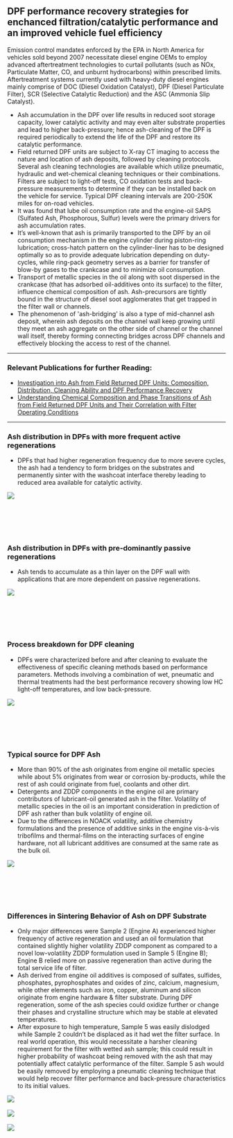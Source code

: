 ## DPF performance recovery strategies for enchanced filtration/catalytic performance and an improved vehicle fuel efficiency <br>
Emission control mandates enforced by the EPA in North America for vehicles sold beyond 2007 necessitate diesel engine OEMs to employ advanced aftertreatment technologies to curtail pollutants (such as NOx, Particulate Matter, CO, and unburnt hydrocarbons) within prescribed limits.<br> 
Aftertreatment systems currently used with heavy-duty diesel engines mainly comprise of DOC (Diesel Oxidation Catalyst), DPF (Diesel Particulate Filter), SCR (Selective Catalytic Reduction) and the ASC (Ammonia Slip Catalyst).
- Ash accumulation in the DPF over life results in reduced soot storage capacity, lower catalytic activity and may even alter substrate properties and lead to higher back-pressure; hence ash-cleaning of the DPF is required periodically to extend the life of the DPF and restore its catalytic performance.<br>
- Field returned DPF units are subject to X-ray CT imaging to access the nature and location of ash deposits, followed by cleaning protocols. Several ash cleaning technologies are available which utilize pneumatic, hydraulic and wet-chemical cleaning techniques or their combinations. Filters are subject to light-off tests, CO oxidation tests and back-pressure measurements to determine if they can be installed back on the vehicle for service. Typical DPF cleaning intervals are 200-250K miles for on-road vehicles.<br>
- It was found that lube oil consumption rate and the engine-oil SAPS (Sulfated Ash, Phosphorous, Sulfur) levels were the primary drivers for ash accumulation rates.<br>
- It’s well-known that ash is primarily transported to the DPF by an oil consumption mechanism in the engine cylinder during piston-ring lubrication; cross-hatch pattern on the cylinder-liner has to be designed optimally so as to provide adequate lubrication depending on duty-cycles, while ring-pack geometry serves as a barrier for transfer of blow-by gases to the crankcase and to minimize oil consumption. <br>
- Transport of metallic species in the oil along with soot dispersed in the crankcase (that has adsorbed oil-additives onto its surface) to the filter, influence chemical composition of ash. Ash-precursors are tightly bound in the structure of diesel soot agglomerates that get trapped in the filter wall or channels. <br>
- The phenomenon of 'ash-bridging' is also a type of mid-channel ash deposit, wherein ash deposits on the channel wall keep growing until they meet an ash aggregate on the other side of channel or the channel wall itself, thereby forming connecting bridges across DPF channels and effectively blocking the access to rest of the channel. <br>


---

### Relevant Publications for further Reading:

- [Investigation into Ash from Field Returned DPF Units: Composition, Distribution, Cleaning Ability and DPF Performance Recovery](https://doi.org/10.4271/2016-01-0928)
- [Understanding Chemical Composition and Phase Transitions of Ash from Field Returned DPF Units and Their Correlation with Filter Operating Conditions](https://doi.org/10.4271/2016-01-0898)

---

### Ash distribution in DPFs with more frequent active regenerations <br>
- DPFs that had higher regeneration frequency due to more severe cycles, the ash had a tendency to form bridges on the substrates and permanently sinter with the washcoat interface thereby leading to reduced area available for catalytic activity.<br>
<img src="images/Diesel16.JPG?raw=true"/>

<br><br>
---

### Ash distribution in DPFs with pre-dominantly passive regenerations <br>
- Ash tends to accumulate as a thin layer on the DPF wall with applications that are more dependent on passive regenerations. 
<img src="images/Diesel17.JPG?raw=true"/>

<br><br>
---

### Process breakdown for DPF cleaning <br>
- DPFs were characterized before and after cleaning to evaluate the effectiveness of specific cleaning methods based on performance parameters. Methods involving a combination of wet, pneumatic and thermal treatments had the best performance recovery showing low HC light-off temperatures, and low back-pressure. 
<img src="images/Diesel23.JPG?raw=true"/>

<br><br>
---

### Typical source for DPF Ash <br>
- More than 90% of the ash originates from engine oil metallic species while about 5% originates from wear or corrosion by-products, while the rest of ash could originate from fuel, coolants and other dirt.<br>
- Detergents and ZDDP components in the engine oil are primary contributors of lubricant-oil generated ash in the filter. Volatility of metallic species in the oil is an important consideration in prediction of DPF ash rather than bulk volatility of engine oil.<br>
- Due to the differences in NOACK volatility, additive chemistry formulations and the presence of additive sinks in the engine vis-à-vis tribofilms and thermal-films on the interacting surfaces of engine hardware, not all lubricant additives are consumed at the same rate as the bulk oil. <br>
<img src="images/Diesel18.JPG?raw=true"/>  

<br><br>
---

### Differences in Sintering Behavior of Ash on DPF Substrate <br>
- Only major differences were Sample 2 (Engine A) experienced higher frequency of active regeneration and used an oil formulation that contained slightly higher volatility ZDDP component as compared to a novel low-volatility ZDDP formulation used in Sample 5 (Engine B); Engine B relied more on passive regeneration than active during the total service life of filter.<br> 
- Ash derived from engine oil additives is composed of sulfates, sulfides, phosphates, pyrophosphates and oxides of zinc, calcium, magnesium, while other elements such as iron, copper, aluminum and silicon originate from engine hardware & filter substrate. During DPF regeneration, some of the ash species could oxidize further or change their phases and crystalline structure which may be stable at elevated temperatures.<br>
- After exposure to high temperature, Sample 5 was easily dislodged while Sample 2 couldn’t be displaced as it had wet the filter surface. In real world operation, this would necessitate a harsher cleaning requirement for the filter with wetted ash sample; this could result in higher probability of washcoat being removed with the ash that may potentially affect catalytic performance of the filter. Sample 5 ash would be easily removed by employing a pneumatic cleaning technique that would help recover filter performance and back-pressure characteristics to its initial values.<br>

<img src="images/Diesel19.JPG?raw=true"/> <br><br>
<img src="images/Diesel21.JPG?raw=true"/> <br><br>
<img src="images/Diesel22.JPG?raw=true"/>

<br><br>
---
